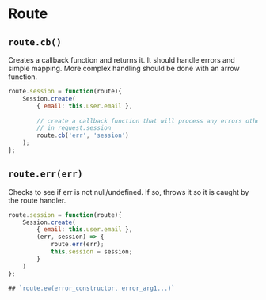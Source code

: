 # Route

## `route.cb()`

Creates a callback function and returns it. It should handle errors and simple mapping. More complex handling should be done with an arrow function.

```javascript
route.session = function(route){
    Session.create(
        { email: this.user.email },
        
        // create a callback function that will process any errors otherwise it will store the second argument
        // in request.session
        route.cb('err', 'session')
    );
};
```

## `route.err(err)`

Checks to see if err is not null/undefined. If so, throws it so it is caught by the route handler.

```javascript
route.session = function(route){
    Session.create(
        { email: this.user.email },
        (err, session) => {
            route.err(err);
            this.session = session;
        }
    )
};

## `route.ew(error_constructor, error_arg1...)`
